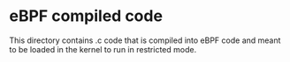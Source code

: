 # eBPF compiled code

This directory contains .c code that is compiled into eBPF code and meant to be loaded in the kernel to run in restricted mode.
